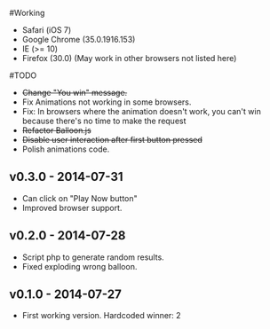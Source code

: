 #Working
- Safari (iOS 7)
- Google Chrome (35.0.1916.153)
- IE (>= 10)
- Firefox (30.0)
(May work in other browsers not listed here)

#TODO
- <s>Change "You win" message.</s>
- Fix Animations not working in some browsers.
- Fix: In browsers where the animation doesn't work, you can't win because there's no time to make the request
- <s>Refactor Balloon.js</s>
- <s>Disable user interaction after first button pressed</s>
- Polish animations code.

## v0.3.0 - 2014-07-31
- Can click on "Play Now button"
- Improved browser support.

## v0.2.0 - 2014-07-28
- Script php to generate random results.
- Fixed exploding wrong balloon.

## v0.1.0 - 2014-07-27
- First working version. Hardcoded winner: 2
